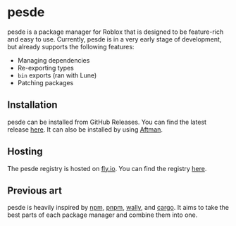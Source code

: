 # pesde

pesde is a package manager for Roblox that is designed to be feature-rich and easy to use.
Currently, pesde is in a very early stage of development, but already supports the following features:

- Managing dependencies
- Re-exporting types
- `bin` exports (ran with Lune)
- Patching packages

## Installation

pesde can be installed from GitHub Releases. You can find the latest release [here](https://github.com/daimond113/pesde/releases).
It can also be installed by using [Aftman](https://github.com/LPGhatguy/aftman).

## Hosting

The pesde registry is hosted on [fly.io](https://fly.io). You can find the registry [here](https://registry.pesde.daimond113.com).

## Previous art

pesde is heavily inspired by [npm](https://www.npmjs.com/), [pnpm](https://pnpm.io/), [wally](https://wally.run), and [cargo](https://doc.rust-lang.org/cargo/). It aims to take the best parts of each package manager and combine them into one.
